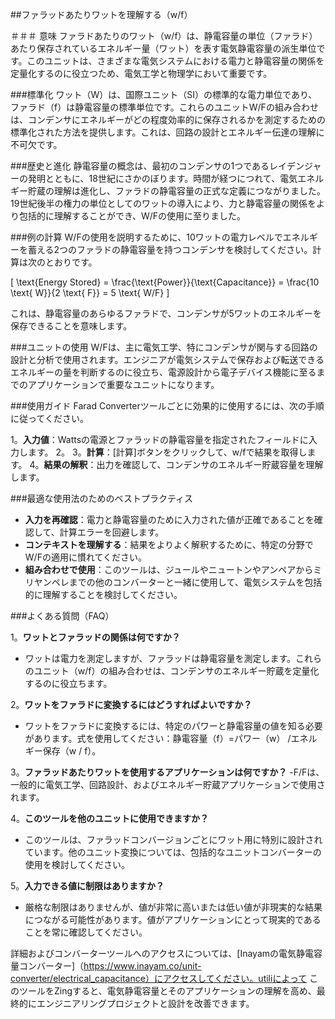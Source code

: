 ##ファラッドあたりワットを理解する（w/f）

＃＃＃ 意味
ファラドあたりのワット（w/f）は、静電容量の単位（ファラド）あたり保存されているエネルギー量（ワット）を表す電気静電容量の派生単位です。このユニットは、さまざまな電気システムにおける電力と静電容量の関係を定量化するのに役立つため、電気工学と物理学において重要です。

###標準化
ワット（W）は、国際ユニット（SI）の標準的な電力単位であり、ファラド（f）は静電容量の標準単位です。これらのユニットW/Fの組み合わせは、コンデンサにエネルギーがどの程度効率的に保存されるかを測定するための標準化された方法を提供します。これは、回路の設計とエネルギー伝達の理解に不可欠です。

###歴史と進化
静電容量の概念は、最初のコンデンサの1つであるレイデンジャーの発明とともに、18世紀にさかのぼります。時間が経つにつれて、電気エネルギー貯蔵の理解は進化し、ファラドの静電容量の正式な定義につながりました。19世紀後半の権力の単位としてのワットの導入により、力と静電容量の関係をより包括的に理解することができ、W/Fの使用に至りました。

###例の計算
W/Fの使用を説明するために、10ワットの電力レベルでエネルギーを蓄える2つのファラドの静電容量を持つコンデンサを検討してください。計算は次のとおりです。

\[ \text{Energy Stored} = \frac{\text{Power}}{\text{Capacitance}} = \frac{10 \text{ W}}{2 \text{ F}} = 5 \text{ W/F} \]

これは、静電容量のあらゆるファラドで、コンデンサが5ワットのエネルギーを保存できることを意味します。

###ユニットの使用
W/Fは、主に電気工学、特にコンデンサが関与する回路の設計と分析で使用されます。エンジニアが電気システムで保存および転送できるエネルギーの量を判断するのに役立ち、電源設計から電子デバイス機能に至るまでのアプリケーションで重要なユニットになります。

###使用ガイド
Farad Converterツールごとに効果的に使用するには、次の手順に従ってください。

1。**入力値**：Wattsの電源とファラッドの静電容量を指定されたフィールドに入力します。
2。
3。**計算**：[計算]ボタンをクリックして、w/fで結果を取得します。
4。**結果の解釈**：出力を確認して、コンデンサのエネルギー貯蔵容量を理解します。

###最適な使用法のためのベストプラクティス
-  **入力を再確認**：電力と静電容量のために入力された値が正確であることを確認して、計算エラーを回避します。
-  **コンテキストを理解する**：結果をよりよく解釈するために、特定の分野でW/Fの適用に慣れてください。
-  **組み合わせで使用**：このツールは、ジュールやニュートンやアンペアからミリヤンペレまでの他のコンバーターと一緒に使用して、電気システムを包括的に理解することを検討してください。

###よくある質問（FAQ）

1。**ワットとファラッドの関係は何ですか？**
- ワットは電力を測定しますが、ファラッドは静電容量を測定します。これらのユニット（w/f）の組み合わせは、コンデンサのエネルギー貯蔵を定量化するのに役立ちます。

2。**ワットをファラドに変換するにはどうすればよいですか？**
- ワットをファラドに変換するには、特定のパワーと静電容量の値を知る必要があります。式を使用してください：静電容量（f）=パワー（w） /エネルギー保存（w / f）。

3。**ファラッドあたりワットを使用するアプリケーションは何ですか？**
-F/Fは、一般的に電気工学、回路設計、およびエネルギー貯蔵アプリケーションで使用されます。

4。**このツールを他のユニットに使用できますか？**
- このツールは、ファラッドコンバージョンごとにワット用に特別に設計されています。他のユニット変換については、包括的なユニットコンバーターの使用を検討してください。

5。**入力できる値に制限はありますか？**
- 厳格な制限はありませんが、値が非常に高いまたは低い値が非現実的な結果につながる可能性があります。値がアプリケーションにとって現実的であることを常に確認してください。

詳細およびコンバーターツールへのアクセスについては、[Inayamの電気静電容量コンバーター]（https://www.inayam.co/unit-converter/electrical_capacitance）にアクセスしてください。utiliによって このツールをZingすると、電気静電容量とそのアプリケーションの理解を高め、最終的にエンジニアリングプロジェクトと設計を改善できます。